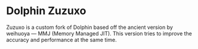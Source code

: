 # Dolphin Zuzuxo
Zuzuxo is a custom fork of Dolphin based off the ancient version by weihuoya — MMJ (Memory Managed JIT).
This version tries to improve the accuracy and performance at the same time.

